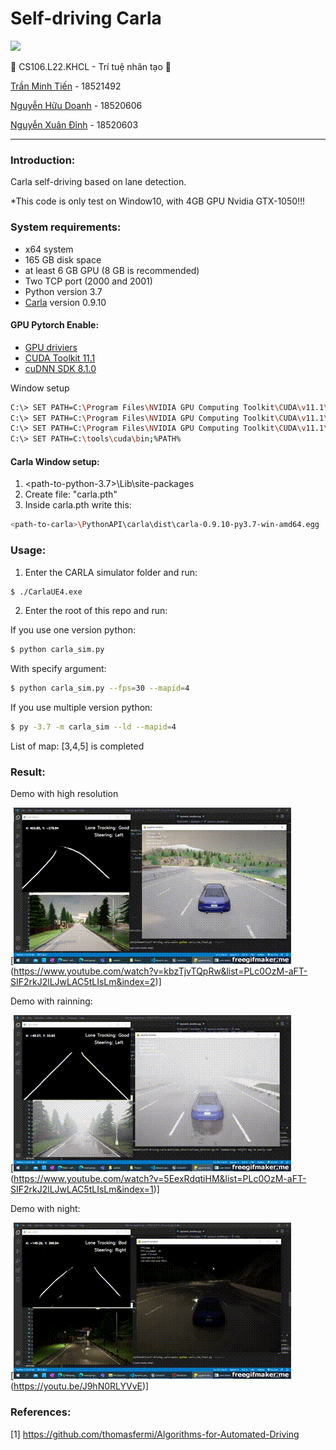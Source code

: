 # Self-driving Carla

![](https://portal.uit.edu.vn/Styles/profi/images/logo186x150.png)

 🤖 CS106.L22.KHCL - Trí tuệ nhân tạo 🤖

[Trần Minh Tiến](<https://github.com/fantashi099>) - 18521492

[Nguyễn Hữu Doanh](<https://github.com/huudoanh123qn>) - 18520606

[Nguyễn Xuân Đỉnh](<https://github.com/zoxuandinhzo>) - 18520603

---

### Introduction:

Carla self-driving based on lane detection. 

*This code is only test on Window10, with 4GB GPU Nvidia GTX-1050!!!

### System requirements:

- x64 system
- 165 GB disk space
- at least 6 GB GPU (8 GB is recommended)
- Two TCP port (2000 and 2001)
- Python version 3.7
- [Carla](<https://github.com/carla-simulator/carla/blob/master/Docs/download.md>) version 0.9.10

#### GPU Pytorch Enable:

- [GPU driviers](<https://www.nvidia.com/download/index.aspx?lang=en-us>)
- [CUDA Toolkit 11.1](<https://developer.nvidia.com/cuda-toolkit-archive>)
- [cuDNN SDK 8.1.0](<https://developer.nvidia.com/cudnn>)


Window setup
```sh
C:\> SET PATH=C:\Program Files\NVIDIA GPU Computing Toolkit\CUDA\v11.1\bin;%PATH%
C:\> SET PATH=C:\Program Files\NVIDIA GPU Computing Toolkit\CUDA\v11.1\extras\CUPTI\lib64;%PATH%
C:\> SET PATH=C:\Program Files\NVIDIA GPU Computing Toolkit\CUDA\v11.1\include;%PATH%
C:\> SET PATH=C:\tools\cuda\bin;%PATH%
```

#### Carla Window setup:

1. <path-to-python-3.7>\Lib\site-packages
2. Create file: "carla.pth"
3. Inside carla.pth write this:
```sh
<path-to-carla>\PythonAPI\carla\dist\carla-0.9.10-py3.7-win-amd64.egg
```


### Usage:

1. Enter the CARLA simulator folder and run:

```sh
$ ./CarlaUE4.exe
```

2. Enter the root of this repo and run:

If you use one version python:
```sh
$ python carla_sim.py
```
With specify argument:
```sh
$ python carla_sim.py --fps=30 --mapid=4
```

If you use multiple version python:
```sh
$ py -3.7 -m carla_sim --ld --mapid=4
```

List of map: [3,4,5] is completed

### Result:

Demo with high resolution

[![demo_normal](images/demo.gif)(https://www.youtube.com/watch?v=kbzTjvTQpRw&list=PLc0OzM-aFT-SIF2rkJ2lLJwLAC5tLIsLm&index=2)]

Demo with rainning:

[![demo_rain](images/weather.gif)(https://www.youtube.com/watch?v=5EexRdqtiHM&list=PLc0OzM-aFT-SIF2rkJ2lLJwLAC5tLIsLm&index=1)]

Demo with night:

[![demo_night](images/night.gif)(https://youtu.be/J9hN0RLYVvE)]


### References:

[1] https://github.com/thomasfermi/Algorithms-for-Automated-Driving